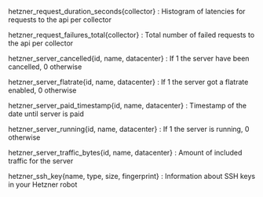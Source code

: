 hetzner_request_duration_seconds{collector}
: Histogram of latencies for requests to the api per collector

hetzner_request_failures_total{collector}
: Total number of failed requests to the api per collector

hetzner_server_cancelled{id, name, datacenter}
: If 1 the server have been cancelled, 0 otherwise

hetzner_server_flatrate{id, name, datacenter}
: If 1 the server got a flatrate enabled, 0 otherwise

hetzner_server_paid_timestamp{id, name, datacenter}
: Timestamp of the date until server is paid

hetzner_server_running{id, name, datacenter}
: If 1 the server is running, 0 otherwise

hetzner_server_traffic_bytes{id, name, datacenter}
: Amount of included traffic for the server

hetzner_ssh_key{name, type, size, fingerprint}
: Information about SSH keys in your Hetzner robot
